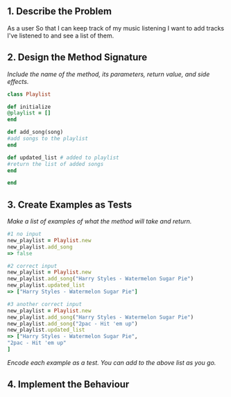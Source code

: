 ## 1. Describe the Problem
As a user
So that I can keep track of my music listening
I want to add tracks I've listened to and see a list of them.

## 2. Design the Method Signature
_Include the name of the method, its parameters, return value, and side effects._
```ruby
class Playlist

def initialize
@playlist = []
end

def add_song(song)
#add songs to the playlist
end

def updated_list # added to playlist
#return the list of added songs
end

end

```
## 3. Create Examples as Tests
_Make a list of examples of what the method will take and return._
```ruby
#1 no input
new_playlist = Playlist.new
new_playlist.add_song
=> false

#2 correct input
new_playlist = Playlist.new
new_playlist.add_song("Harry Styles - Watermelon Sugar Pie") 
new_playlist.updated_list
=> ["Harry Styles - Watermelon Sugar Pie"] 

#3 another correct input
new_playlist = Playlist.new
new_playlist.add_song("Harry Styles - Watermelon Sugar Pie") 
new_playlist.add_song("2pac - Hit 'em up") 
new_playlist.updated_list
=> ["Harry Styles - Watermelon Sugar Pie", 
"2pac - Hit 'em up"
]

```
_Encode each example as a test. You can add to the above list as you go._
## 4. Implement the Behaviour
